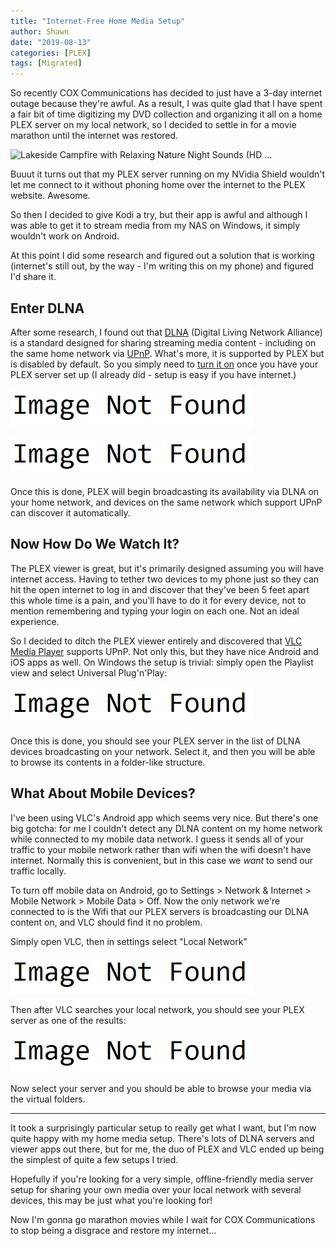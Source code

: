 ```yaml
---
title: "Internet-Free Home Media Setup"
author: Shawn
date: "2019-08-13"
categories: [PLEX]
tags: [Migrated]
---
```


So recently COX Communications has decided to just have a 3-day internet outage because they're awful. As a result, I was quite glad that I have spent a fair bit of time digitizing my DVD collection and organizing it all on a home PLEX server on my local network, so I decided to settle in for a movie marathon until the internet was restored.

![Lakeside Campfire with Relaxing Nature Night Sounds (HD ...](https://proxy.duckduckgo.com/iu/?u=https%3A%2F%2Fi.ytimg.com%2Fvi%2FNUKKzdVy0EI%2Fmaxresdefault.jpg&f=1)

Buuut it turns out that my PLEX server running on my NVidia Shield wouldn't let me connect to it without phoning home over the internet to the PLEX website. Awesome.

So then I decided to give Kodi a try, but their app is awful and although I was able to get it to stream media from my NAS on Windows, it simply wouldn't work on Android.

At this point I did some research and figured out a solution that is working (internet's still out, by the way - I'm writing this on my phone) and figured I'd share it.

## Enter DLNA

After some research, I found out that [DLNA](https://en.wikipedia.org/wiki/Digital_Living_Network_Alliance) (Digital Living Network Alliance) is a standard designed for sharing streaming media content - including on the same home network via [UPnP](https://en.wikipedia.org/wiki/Universal_Plug_and_Play). What's more, it is supported by PLEX but is disabled by default. So you simply need to [turn it on](https://support.plex.tv/articles/200350536-dlna/) once you have your PLEX server set up (I already did - setup is easy if you have internet.)

![chrome_2019-08-13_00-43-45](/assets/img/posts/image-not-found.png)

![chrome_2019-08-13_00-45-30](/assets/img/posts/image-not-found.png)

Once this is done, PLEX will begin broadcasting its availability via DLNA on your home network, and devices on the same network which support UPnP can discover it automatically.

## Now How Do We Watch It?

The PLEX viewer is great, but it's primarily designed assuming you will have internet access. Having to tether two devices to my phone just so they can hit the open internet to log in and discover that they've been 5 feet apart this whole time is a pain, and you'll have to do it for every device, not to mention remembering and typing your login on each one. Not an ideal experience.

So I decided to ditch the PLEX viewer entirely and discovered that [VLC Media Player](https://www.videolan.org/vlc/) supports UPnP. Not only this, but they have nice Android and iOS apps as well. On Windows the setup is trivial: simply open the Playlist view and select Universal Plug'n'Play:

![vlc_2019-08-13_00-52-50](/assets/img/posts/image-not-found.png)

Once this is done, you should see your PLEX server in the list of DLNA devices broadcasting on your network. Select it, and then you will be able to browse its contents in a folder-like structure.

## What About Mobile Devices?

I've been using VLC's Android app which seems very nice. But there's one big gotcha: for me I couldn't detect any DLNA content on my home network while connected to my mobile data network. I guess it sends all of your traffic to your mobile network rather than wifi when the wifi doesn't have internet. Normally this is convenient, but in this case we _want_ to send our traffic locally.

To turn off mobile data on Android, go to Settings > Network & Internet > Mobile Network > Mobile Data > Off. Now the only network we're connected to is the Wifi that our PLEX servers is broadcasting our DLNA content on, and VLC should find it no problem.

Simply open VLC, then in settings select "Local Network"

![ApplicationFrameHost_2019-08-13_01-00-09](/assets/img/posts/image-not-found.png)

Then after VLC searches your local network, you should see your PLEX server as one of the results:

![ApplicationFrameHost_2019-08-13_01-04-27](/assets/img/posts/image-not-found.png)

Now select your server and you should be able to browse your media via the virtual folders.

* * *

It took a surprisingly particular setup to really get what I want, but I'm now quite happy with my home media setup. There's lots of DLNA servers and viewer apps out there, but for me, the duo of PLEX and VLC ended up being the simplest of quite a few setups I tried.

Hopefully if you're looking for a very simple, offline-friendly media server setup for sharing your own media over your local network with several devices, this may be just what you're looking for!

Now I'm gonna go marathon movies while I wait for COX Communications to stop being a disgrace and restore my internet...
